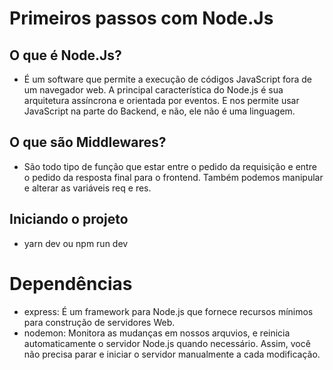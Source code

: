 # Primeiros passos com Node.Js

## O que é Node.Js?
- É um software que permite a execução de códigos JavaScript fora de um navegador web. A principal característica do Node.js é sua arquitetura assíncrona e orientada por eventos.
E nos permite usar JavaScript na parte do Backend, e não, ele não é uma linguagem.

## O que são Middlewares?
- São todo tipo de função que estar entre o pedido da requisição e entre o pedido da resposta final para o frontend. Também podemos manipular e alterar as variáveis req e res.


## Iniciando o projeto
- yarn dev ou npm run dev


# Dependências
- express: É um framework para Node.js que fornece recursos mínimos para construção de servidores Web. 
- nodemon: Monitora as mudanças em nossos arquvios, e reinicia automaticamente o servidor Node.js quando necessário. Assim, você não precisa parar e iniciar o servidor manualmente a cada modificação.